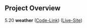 ## Project Overview
5.20 **weather** ([Code-Link](https://github.com/asif93-138/weather.git)) ([Live-Site](https://asif93-138.github.io/weather/))
